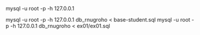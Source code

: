 mysql -u root -p -h 127.0.0.1

mysql -u root -p -h 127.0.0.1 db_rnugroho < base-student.sql
mysql -u root -p -h 127.0.0.1 db_rnugroho < ex01/ex01.sql